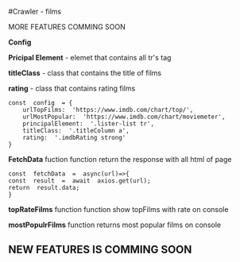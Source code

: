 #Crawler - films


MORE FEATURES COMMING SOON 

**Config**

**Pricipal Element** - elemet that contains all tr's tag


**titleClass** - class that contains the title of films 


**rating** - class that contains rating films 




    const  config  = {
	    urlTopFilms:  'https://www.imdb.com/chart/top/',
	    urlMostPopular:  'https://www.imdb.com/chart/moviemeter',
	    principalElement:  '.lister-list tr',
	    titleClass:  '.titleColumn a',
	    rating:  '.imdbRating strong'
    }

**FetchData** fuction 
function return the response with all html of page

    const  fetchData  =  async(url)=>{
    const  result  =  await  axios.get(url);
    return  result.data;
    }

**topRateFilms** function 
function show topFilms with rate on console

**mostPopulrFilms**
function returns most popular films on console



## NEW FEATURES IS COMMING SOON 
